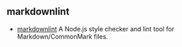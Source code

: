 ## markdownlint

- [markdownlint](https://github.com/DavidAnson/markdownlint) A Node.js style checker and lint tool for Markdown/CommonMark files.